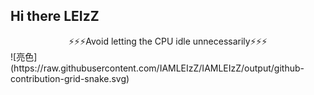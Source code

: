 ## Hi there LEIzZ
<div align="center">
    ⚡️⚡️⚡️Avoid letting the CPU idle unnecessarily⚡️⚡️⚡️
</div>
![亮色](https://raw.githubusercontent.com/IAMLEIzZ/IAMLEIzZ/output/github-contribution-grid-snake.svg)
